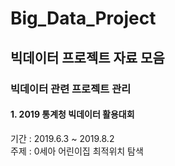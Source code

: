 # Big_Data_Project 

## 빅데이터 프로젝트 자료 모음 

### 빅데이터 관련 프로젝트 관리 

#### 1. 2019 통계청 빅데이터 활용대회
기간 : 2019.6.3 ~ 2019.8.2 <br>
주제 : 0세아 어린이집 최적위치 탐색



